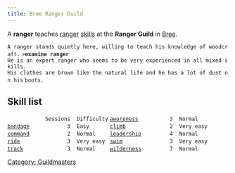 ```yaml
---
title: Bree Ranger Guild
---
```


A **ranger** teaches [ranger](general "wikilink")
[skills](skill "wikilink") at the **Ranger Guild** in
[Bree](Bree "wikilink").

`A ranger stands quietly here, willing to teach his knowledge of woodcraft.`
`>`**`examine ranger`**
`He is an expert ranger who seems to be very experienced in all mixed skills.`
`His clothes are brown like the natural life and he has a lot of dust on his`
`boots.`

## Skill list

`            Sessions  Difficulty`
[`awareness`](awareness "wikilink")`          3  Normal    `
[`bandage`](bandage "wikilink")`            3  Easy      `
[`climb`](climb "wikilink")`              2  Very easy `
[`command`](command "wikilink")`            2  Normal    `
[`leadership`](leadership "wikilink")`         4  Normal    `
[`ride`](ride "wikilink")`               3  Very easy `
[`swim`](swim "wikilink")`               3  Very easy `
[`track`](track "wikilink")`              3  Normal    `
[`wilderness`](wilderness "wikilink")`         7  Normal  `

[Category: Guildmasters](Category:_Guildmasters "wikilink")